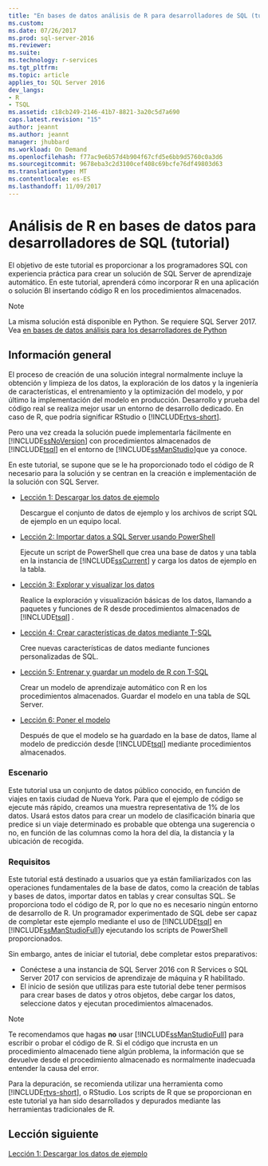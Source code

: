 ```yaml
---
title: "En bases de datos análisis de R para desarrolladores de SQL (tutorial) | Documentos de Microsoft"
ms.custom: 
ms.date: 07/26/2017
ms.prod: sql-server-2016
ms.reviewer: 
ms.suite: 
ms.technology: r-services
ms.tgt_pltfrm: 
ms.topic: article
applies_to: SQL Server 2016
dev_langs:
- R
- TSQL
ms.assetid: c18cb249-2146-41b7-8821-3a20c5d7a690
caps.latest.revision: "15"
author: jeannt
ms.author: jeannt
manager: jhubbard
ms.workload: On Demand
ms.openlocfilehash: f77ac9e6b57d4b904f67cfd5e6bb9d5760c0a3d6
ms.sourcegitcommit: 9678eba3c2d3100cef408c69bcfe76df49803d63
ms.translationtype: MT
ms.contentlocale: es-ES
ms.lasthandoff: 11/09/2017
---
```

# <a name="in-database-r-analytics-for-sql-developers-tutorial"></a>Análisis de R en bases de datos para desarrolladores de SQL (tutorial)

El objetivo de este tutorial es proporcionar a los programadores SQL con experiencia práctica para crear un solución de SQL Server de aprendizaje automático. En este tutorial, aprenderá cómo incorporar R en una aplicación o solución BI insertando código R en los procedimientos almacenados.

> [!NOTE]
> 
> La misma solución está disponible en Python. Se requiere SQL Server 2017. Vea [en bases de datos análisis para los desarrolladores de Python](../tutorials/sqldev-in-database-python-for-sql-developers.md)

## <a name="overview"></a>Información general

El proceso de creación de una solución integral normalmente incluye la obtención y limpieza de los datos, la exploración de los datos y la ingeniería de características, el entrenamiento y la optimización del modelo, y por último la implementación del modelo en producción. Desarrollo y prueba del código real se realiza mejor usar un entorno de desarrollo dedicado. En caso de R, que podría significar RStudio o [!INCLUDE[rtvs-short](../../includes/rtvs-short-md.md)].

Pero una vez creada la solución puede implementarla fácilmente en [!INCLUDE[ssNoVersion](../../includes/ssnoversion-md.md)] con procedimientos almacenados de [!INCLUDE[tsql](../../includes/tsql-md.md)] en el entorno de [!INCLUDE[ssManStudio](../../includes/ssmanstudio-md.md)]que ya conoce.

En este tutorial, se supone que se le ha proporcionado todo el código de R necesario para la solución y se centran en la creación e implementación de la solución con SQL Server.

- [Lección 1: Descargar los datos de ejemplo](../tutorials/sqldev-download-the-sample-data.md)

    Descargue el conjunto de datos de ejemplo y los archivos de script SQL de ejemplo en un equipo local.

- [Lección 2: Importar datos a SQL Server usando PowerShell](../r/sqldev-import-data-to-sql-server-using-powershell.md)

    Ejecute un script de PowerShell que crea una base de datos y una tabla en la instancia de [!INCLUDE[ssCurrent](../../includes/sscurrent-md.md)] y carga los datos de ejemplo en la tabla.

- [Lección 3: Explorar y visualizar los datos](../tutorials/sqldev-explore-and-visualize-the-data.md)

    Realice la exploración y visualización básicas de los datos, llamando a paquetes y funciones de R desde procedimientos almacenados de [!INCLUDE[tsql](../../includes/tsql-md.md)] .

- [Lección 4: Crear características de datos mediante T-SQL](../tutorials/sqldev-create-data-features-using-t-sql.md)

    Cree nuevas características de datos mediante funciones personalizadas de SQL.
  
-   [Lección 5: Entrenar y guardar un modelo de R con T-SQL](../r/sqldev-train-and-save-a-model-using-t-sql.md)

    Crear un modelo de aprendizaje automático con R en los procedimientos almacenados. Guardar el modelo en una tabla de SQL Server.
  
-   [Lección 6: Poner el modelo](../tutorials/sqldev-operationalize-the-model.md)

    Después de que el modelo se ha guardado en la base de datos, llame al modelo de predicción desde [!INCLUDE[tsql](../../includes/tsql-md.md)] mediante procedimientos almacenados.

### <a name="scenario"></a>Escenario

Este tutorial usa un conjunto de datos público conocido, en función de viajes en taxis ciudad de Nueva York. Para que el ejemplo de código se ejecute más rápido, creamos una muestra representativa de 1% de los datos. Usará estos datos para crear un modelo de clasificación binaria que predice si un viaje determinado es probable que obtenga una sugerencia o no, en función de las columnas como la hora del día, la distancia y la ubicación de recogida.

### <a name="requirements"></a>Requisitos

Este tutorial está destinado a usuarios que ya están familiarizados con las operaciones fundamentales de la base de datos, como la creación de tablas y bases de datos, importar datos en tablas y crear consultas SQL. Se proporciona todo el código de R, por lo que no es necesario ningún entorno de desarrollo de R. Un programador experimentado de SQL debe ser capaz de completar este ejemplo mediante el uso de [!INCLUDE[tsql](../../includes/tsql-md.md)] en [!INCLUDE[ssManStudioFull](../../includes/ssmanstudiofull-md.md)]y ejecutando los scripts de PowerShell proporcionados.

Sin embargo, antes de iniciar el tutorial, debe completar estos preparativos:

- Conéctese a una instancia de SQL Server 2016 con R Services o SQL Server 2017 con servicios de aprendizaje de máquina y R habilitado.
- El inicio de sesión que utilizas para este tutorial debe tener permisos para crear bases de datos y otros objetos, debe cargar los datos, seleccione datos y ejecutan procedimientos almacenados.

> [!NOTE]
> Te recomendamos que hagas **no** usar [!INCLUDE[ssManStudioFull](../../includes/ssmanstudiofull-md.md)] para escribir o probar el código de R. Si el código que incrusta en un procedimiento almacenado tiene algún problema, la información que se devuelve desde el procedimiento almacenado es normalmente inadecuada entender la causa del error.
> 
> Para la depuración, se recomienda utilizar una herramienta como [!INCLUDE[rtvs-short](../../includes/rtvs-short-md.md)], o RStudio. Los scripts de R que se proporcionan en este tutorial ya han sido desarrollados y depurados mediante las herramientas tradicionales de R.

## <a name="next-lesson"></a>Lección siguiente

[Lección 1: Descargar los datos de ejemplo](../tutorials/sqldev-download-the-sample-data.md)
